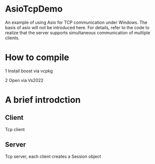 # AsioTcpDemo
An example of using Asio for TCP communication under Windows.
The basis of asio will not be introduced here. For details, refer to the code to realize that the server supports simultaneous communication of multiple clients.

# How to compile
1 Install boost via vcpkg

2 Open via Vs2022

# A brief introdction
## Client
  Tcp client
## Server
  Tcp server, each client creates a Session object

